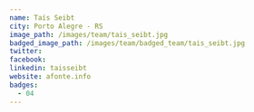 ```yaml
---
name: Taís Seibt
city: Porto Alegre - RS
image_path: /images/team/tais_seibt.jpg
badged_image_path: /images/team/badged_team/tais_seibt.jpg
twitter:
facebook:
linkedin: taisseibt
website: afonte.info
badges:
  - 04
---
```

